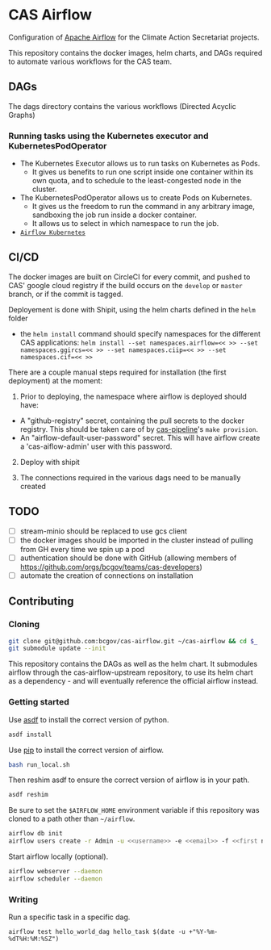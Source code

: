 # CAS Airflow

Configuration of [Apache Airflow](https://airflow.apache.org/) for the Climate Action Secretariat projects.

This repository contains the docker images, helm charts, and DAGs required to automate various workflows for the CAS team.

## DAGs

The dags directory contains the various workflows (Directed Acyclic Graphs)

### Running tasks using the Kubernetes executor and KubernetesPodOperator

- The Kubernetes Executor allows us to run tasks on Kubernetes as Pods.
  - It gives us benefits to run one script inside one container within its own quota, and to schedule to the least-congested node in the cluster.
- The KubernetesPodOperator allows us to create Pods on Kubernetes.
  - It gives us the freedom to run the command in any arbitrary image, sandboxing the job run inside a docker container.
  - It allows us to select in which namespace to run the job.
- [`Airflow Kubernetes`](https://airflow.apache.org/docs/stable/kubernetes.html "Airflow Kubernetes")

## CI/CD

The docker images are built on CircleCI for every commit, and pushed to CAS' google cloud registry if the build occurs on the `develop` or `master` branch, or if the commit is tagged.

Deployement is done with Shipit, using the helm charts defined in the `helm` folder

- the `helm install` command should specify namespaces for the different CAS applications: `helm install --set namespaces.airflow=<< >> --set namespaces.ggircs=<< >> --set namespaces.ciip=<< >> --set namespaces.cif=<< >>`

There are a couple manual steps required for installation (the first deployment) at the moment:

1. Prior to deploying, the namespace where airflow is deployed should have:

- A "github-registry" secret, containing the pull secrets to the docker registry. This should be taken care of by [cas-pipeline](https://github.com/bcgov/cas-pipeline/)'s `make provision`.
- An "airflow-default-user-password" secret. This will have airflow create a 'cas-aiflow-admin' user with this password.

2. Deploy with shipit

3. The connections required in the various dags need to be manually created

## TODO

- [ ] stream-minio should be replaced to use gcs client
- [ ] the docker images should be imported in the cluster instead of pulling from GH every time we spin up a pod
- [ ] authentication should be done with GitHub (allowing members of https://github.com/orgs/bcgov/teams/cas-developers)
- [ ] automate the creation of connections on installation

## Contributing

### Cloning

```bash
git clone git@github.com:bcgov/cas-airflow.git ~/cas-airflow && cd $_
git submodule update --init
```

This repository contains the DAGs as well as the helm chart.
It submodules airflow through the cas-airflow-upstream repository, to use its helm chart as a dependency - and will eventually reference the official airflow instead.

### Getting started

Use [asdf](https://asdf-vm.com/#/core-manage-asdf-vm) to install the correct version of python.

```bash
asdf install
```

Use [pip](https://pip.pypa.io/en/stable/user_guide/) to install the correct version of airflow.

```bash
bash run_local.sh
```

Then reshim asdf to ensure the correct version of airflow is in your path.

```bash
asdf reshim
```

Be sure to set the `$AIRFLOW_HOME` environment variable if this repository was cloned to a path other than `~/airflow`.

```bash
airflow db init
airflow users create -r Admin -u <<username>> -e <<email>> -f <<first name>> -l <<last name>> -p <<password>>
```

Start airflow locally (optional).

```bash
airflow webserver --daemon
airflow scheduler --daemon
```

### Writing

Run a specific task in a specific dag.

```
airflow test hello_world_dag hello_task $(date -u +"%Y-%m-%dT%H:%M:%SZ")
```
